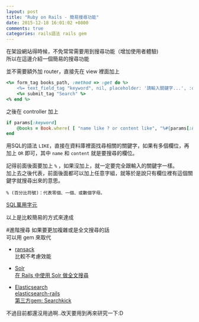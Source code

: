 ```yaml
---
layout: post
title: "Ruby on Rails - 簡易搜尋功能"
date: 2015-12-18 16:01:02 +0800
comments: true
categories: rails語法 rails gem
---
```


在架設網站得時候，不免常常需要用到搜尋功能（增加使用者體驗)  
所以在這邊介紹一個簡易的搜尋功能

<!-- more -->

並不需要額外加 router，直接先在 view 裡面加上

```ruby
<%= form_tag books_path, :method => :get do %>
	<%= text_field_tag "keyword", nil, placeholder: '請輸入關鍵字...', :class=>"form-control"%>
	<%= submit_tag "Search" %>
<% end %>
```

之後在 controller 加上

```ruby
if params[:keyword]
	@books = Book.where( [ "name like ? or content like", "%#{params[:keyword]}%", "%#{params[:keyword]}%"] )
end
```

用SQL的語法 `LIKE`，直接在資料庫裡面找尋相關的關鍵字，如果有多個欄位，再加上 `OR` 即可，其中 `name` 和 `content` 就是要搜尋的欄位。

記得前面後面要加上 `%` ，如果沒加上，就一定要完全跟輸入的關鍵字一樣。  
加上去之後代表，前面後面都可以加上任意字組，就等於是說只有欄位裡有這個關鍵字就搜尋出來的意思。

`% (百分比符號)：代表零個、一個、或數個字母。`

[SQL萬用字元](http://www.1keydata.com/tw/sql/sql-wildcard.html)

以上是比較簡易的方式來達成  

#進階搜尋
如果要更加複雜或是全文搜尋的話  
可以用 gem 來取代  

* [ransack](https://github.com/activerecord-hackery/ransack)  
比較不考慮效能

* [Solr](https://github.com/outoftime/sunspot)  
[在 Rails 中使用 Solr 做全文搜尋](http://gogojimmy.net/2012/01/25/full-text-search-in-rails-with-solr/) 	


* [Elasticsearch](https://www.elastic.co/)  
[elasticsearch-rails](https://github.com/elastic/elasticsearch-rails)  
[第三方gem: Searchkick](https://github.com/ankane/searchkick)

不過目前都還沒用過啊..改天要用到再來研究一下:D